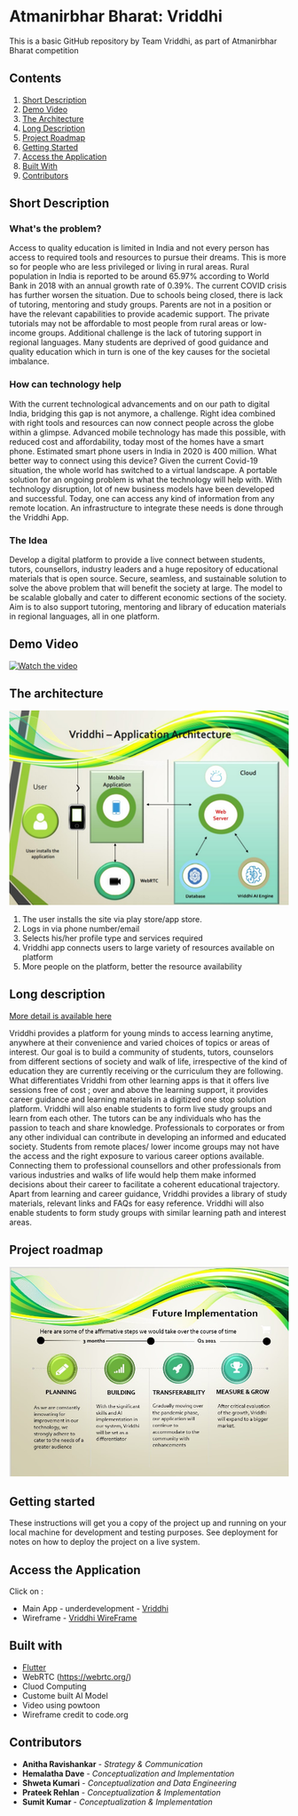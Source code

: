 # Atmanirbhar Bharat: Vriddhi

This is a basic GitHub repository by Team Vriddhi, as part of Atmanirbhar Bharat competition


## Contents

1. [Short Description](#short-description)
1. [Demo Video](#demo-video)
1. [The Architecture](#the-architecture)
1. [Long Description](#long-description)
1. [Project Roadmap](#project-roadmap)
1. [Getting Started](#getting-started)
1. [Access the Application](#Access-the-Application)
1. [Built With](#built-with)
1. [Contributors](#contributors)

## Short Description

### What's the problem?

Access to quality education is limited in India and not every person has access to required tools and resources to pursue their dreams.
This is more so for people who are less privileged or living in rural areas. Rural population in India is reported to be around 65.97% according to World Bank in 2018 with an annual growth rate of 0.39%.
The current COVID crisis has further worsen the situation. Due to schools being closed, there is lack of tutoring, mentoring and study groups. Parents are not in a position or have the relevant capabilities to provide academic support. The private tutorials may not be affordable to most people from rural areas or low-income groups. Additional challenge is the lack of tutoring support in regional languages.
Many students are deprived of good guidance and quality education which in turn is one of the key causes for the societal imbalance.

### How can technology help

With the current technological advancements and on our path to digital India, bridging this gap is not anymore, a challenge. Right idea combined with right tools and resources can now connect people across the globe within a glimpse.
Advanced mobile technology has made this possible, with reduced cost and affordability, today most of the homes have a smart phone. Estimated smart phone users in India in 2020 is 400 million. What better way to connect using this device? Given the current Covid-19 situation, the whole world has switched to a virtual landscape.
A portable solution for an ongoing problem is what the technology will help with. With technology disruption, lot of new business models have been developed and successful. Today, one can access any kind of information from any remote location.
An infrastructure to integrate these needs is done through the Vriddhi App.

### The Idea

Develop a digital platform to provide a live connect between students, tutors, counsellors, industry leaders and a huge repository of educational materials that is open source. 
Secure, seamless, and sustainable solution to solve the above problem that will benefit the society at large. The model to be scalable globally and cater to different economic sections of the society.  
Aim is to also support tutoring, mentoring and library of education materials in regional languages, all in one platform. 


## Demo Video

[![Watch the video](SecuredSteps.png)](https://www.youtube.com/watch?v=W6Fa_aaWRTk)

## The architecture

![Architechture](vriddhiArchitecture.jpg)

1. The user installs the site via play store/app store.
2. Logs in via phone number/email
3. Selects his/her profile type and services required
4. Vriddhi app connects users to large variety of resources available on platform
5. More people on the platform, better the resource availability
 

## Long description

[More detail is available here](https://github.com/teamvridhi/Vriddhi_Submission/blob/master/Vriddhi%20Concept.pdf)

Vriddhi provides a platform for young minds to access learning anytime, anywhere at their convenience and varied choices of topics or areas of interest. Our goal is to build a community of students, tutors, counselors from different sections of society and walk of life, irrespective of the kind of education they are currently receiving or the curriculum they are following. 
What differentiates Vriddhi from other learning apps is that it offers live sessions free of cost ; over and above the learning support, it provides career guidance and learning materials in a digitized one stop solution platform. Vriddhi will also enable students to form live study groups and learn from each other.
The tutors can be any individuals who has the passion to teach and share knowledge. Professionals to corporates or from any other individual can contribute in developing an informed and educated society. 
Students from remote places/ lower income groups may not have the access and the right exposure to various career options available. Connecting them to professional counsellors and other professionals from various industries and walks of life would help them make informed decisions about their career to facilitate a coherent educational trajectory.   
Apart from learning and career guidance, Vriddhi provides a library of study materials, relevant links and FAQs for easy reference. 
Vriddhi will also enable students to form study groups with similar learning path and interest areas.



## Project roadmap

![Roadmap](https://github.com/teamvridhi/Vriddhi_Submission/raw/master/VriddhiFutureImplementation.jpg)

## Getting started

These instructions will get you a copy of the project up and running on your local machine for development and testing purposes. See deployment for notes on how to deploy the project on a live system.

## Access the Application

Click on :
* Main App - underdevelopment - [Vriddhi](https://github.com/prateekralhan/flutter_apps/tree/master/flutter_app) 
* Wireframe - [Vriddhi WireFrame](https://studio.code.org/projects/applab/33V6Be9slUCl96Y1kC-sFBn4zEYiUdH0GVSmQC3mrLY)


## Built with

* [Flutter](https://flutter.dev/)
* WebRTC (https://webrtc.org/)
* Cluod Computing
* Custome built AI Model
* Video using powtoon
* Wireframe credit to code.org

## Contributors

* **Anitha Ravishankar** - *Strategy & Communication*
* **Hemalatha Dave** - *Conceptualization and Implementation*
* **Shweta Kumari** - *Conceptualization and Data Engineering*
* **Prateek Rehlan** - *Conceptualization & Implementation*
* **Sumit Kumar** - *Conceptualization & Implementation*

